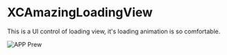 # XCAmazingLoadingView
This is a UI control of loading view, it's loading animation is so comfortable.


![APP Prew](http://7d9o7b.com1.z0.glb.clouddn.com/XCAmazingViewDemo.gif)
